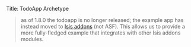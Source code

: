 Title: TodoApp Archetype

> as of 1.8.0 the todoapp is no longer released; the example app has instead moved to [Isis addons](https://github.com/isisaddons/isis-app-todoapp) (not ASF).  This allows us to provide a more fully-fledged example that integrates with other Isis addons modules.

